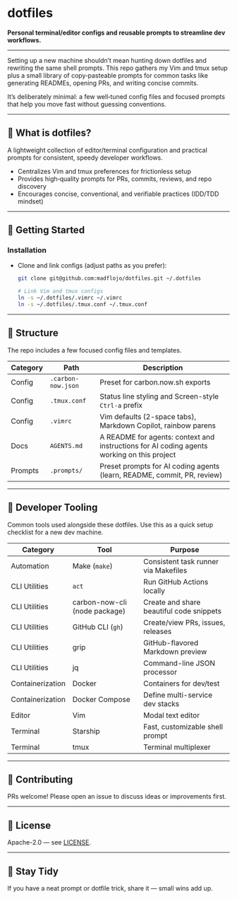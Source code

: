 # dotfiles

**Personal terminal/editor configs and reusable prompts to streamline dev workflows.**

---

Setting up a new machine shouldn’t mean hunting down dotfiles and rewriting the same shell prompts. This repo gathers my Vim and tmux setup plus a small library of copy‑pasteable prompts for common tasks like generating READMEs, opening PRs, and writing concise commits.

It’s deliberately minimal: a few well‑tuned config files and focused prompts that help you move fast without guessing conventions.

---

## 🧠 What is dotfiles?
A lightweight collection of editor/terminal configuration and practical prompts for consistent, speedy developer workflows.

- Centralizes Vim and tmux preferences for frictionless setup
- Provides high‑quality prompts for PRs, commits, reviews, and repo discovery
- Encourages concise, conventional, and verifiable practices (IDD/TDD mindset)

---

## 🚀 Getting Started

### Installation

- Clone and link configs (adjust paths as you prefer):
  ```bash
  git clone git@github.com:madflojo/dotfiles.git ~/.dotfiles

  # Link Vim and tmux configs
  ln -s ~/.dotfiles/.vimrc ~/.vimrc
  ln -s ~/.dotfiles/.tmux.conf ~/.tmux.conf
  ```

---

## 🧱 Structure

The repo includes a few focused config files and templates.

| Category | Path | Description |
| --- | --- | --- |
| Config | `.carbon-now.json` | Preset for carbon.now.sh exports |
| Config | `.tmux.conf` | Status line styling and Screen-style `Ctrl-a` prefix |
| Config | `.vimrc` | Vim defaults (2-space tabs), Markdown Copilot, rainbow parens |
| Docs | `AGENTS.md` | A README for agents: context and instructions for AI coding agents working on this project |
| Prompts | `.prompts/` | Preset prompts for AI coding agents (learn, README, commit, PR, review) |

---

## 🧰 Developer Tooling

Common tools used alongside these dotfiles. Use this as a quick setup checklist for a new dev machine.

| Category | Tool | Purpose |
| --- | --- | --- |
| Automation | Make (`make`) | Consistent task runner via Makefiles |
| CLI Utilities | `act` | Run GitHub Actions locally |
| CLI Utilities | carbon-now-cli (node package) | Create and share beautiful code snippets |
| CLI Utilities | GitHub CLI (`gh`) | Create/view PRs, issues, releases |
| CLI Utilities | grip | GitHub-flavored Markdown preview |
| CLI Utilities | jq | Command-line JSON processor |
| Containerization | Docker | Containers for dev/test |
| Containerization | Docker Compose | Define multi-service dev stacks |
| Editor | Vim | Modal text editor |
| Terminal | Starship | Fast, customizable shell prompt |
| Terminal | tmux | Terminal multiplexer |

---

## 🤝 Contributing

PRs welcome! Please open an issue to discuss ideas or improvements first.

---

## 📄 License

Apache-2.0 — see [LICENSE](LICENSE).

---

## 🌴 Stay Tidy

If you have a neat prompt or dotfile trick, share it — small wins add up.
